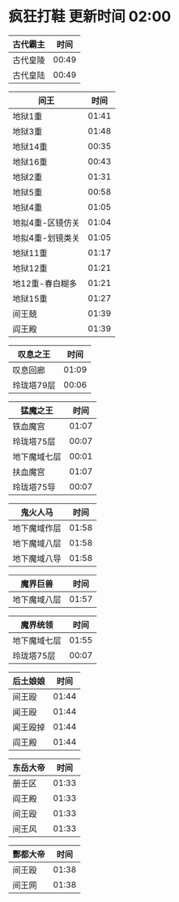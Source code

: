 # 疯狂打鞋 更新时间 02:00

| 古代霸主   | 时间    |
|--------|-------|
| 古代皇陵 | 00:49 |
| 古代皇陆 | 00:49 |

| 间王   | 时间    |
|--------|-------|
| 地狱1重 | 01:41 |
| 地狱3重 | 01:48 |
| 地狱14重 | 00:35 |
| 地狱16重 | 00:43 |
| 地狱2重 | 01:31 |
| 地狱5重 | 00:58 |
| 地狱4重 | 01:05 |
| 地拟4重-区镜仿关 | 01:04 |
| 地拟4重-划镜类关 | 01:05 |
| 地狱11重 | 01:17 |
| 地狱12重 | 01:21 |
| 地12重-春白糊多 | 01:21 |
| 地狱15重 | 01:27 |
| 间王兢 | 01:39 |
| 阎王殿 | 01:39 |

| 叹息之王   | 时间    |
|--------|-------|
| 叹息回廊 | 01:09 |
| 玲珑塔79层 | 00:06 |

| 猛魔之王   | 时间    |
|--------|-------|
| 铁血魔宫 | 01:07 |
| 玲珑塔75层 | 00:07 |
| 地下魔域七层 | 00:01 |
| 扶血魔宫 | 01:07 |
| 玲珑塔75导 | 00:07 |

| 鬼火人马   | 时间    |
|--------|-------|
| 地下魔域作层 | 01:58 |
| 地下魔域八层 | 01:58 |
| 地下魔域八导 | 01:58 |

| 魔界巨兽   | 时间    |
|--------|-------|
| 地下魔域八层 | 01:57 |

| 魔界统领   | 时间    |
|--------|-------|
| 地下魔域七层 | 01:55 |
| 玲珑塔75层 | 00:07 |

| 后土娘娘   | 时间    |
|--------|-------|
| 间王殴 | 01:44 |
| 闻王殴 | 01:44 |
| 闻王殴掉 | 01:44 |
| 阎王殿 | 01:44 |

| 东岳大帝   | 时间    |
|--------|-------|
| 册壬区 | 01:33 |
| 阎王殿 | 01:33 |
| 间王殴 | 01:33 |
| 间王风 | 01:33 |

| 酆都大帝   | 时间    |
|--------|-------|
| 间王殴 | 01:38 |
| 间王网 | 01:38 |